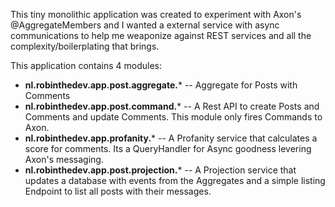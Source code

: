 This tiny monolithic application was created to experiment with Axon's @AggregateMembers and I wanted a external service with async communications to help me weaponize against REST services and all the complexity/boilerplating that brings.

This application contains 4 modules:
 - **nl.robinthedev.app.post.aggregate.*** -- Aggregate for Posts with Comments
 - **nl.robinthedev.app.post.command.*** -- A Rest API to create Posts and Comments and update Comments. This module only fires Commands to Axon.
 - **nl.robinthedev.app.profanity.*** -- A Profanity service that calculates a score for comments. Its a QueryHandler for Async goodness levering Axon's messaging.
 - **nl.robinthedev.app.post.projection.*** -- A Projection service that updates a database with events from the Aggregates and a simple listing Endpoint to list all posts with their messages.
